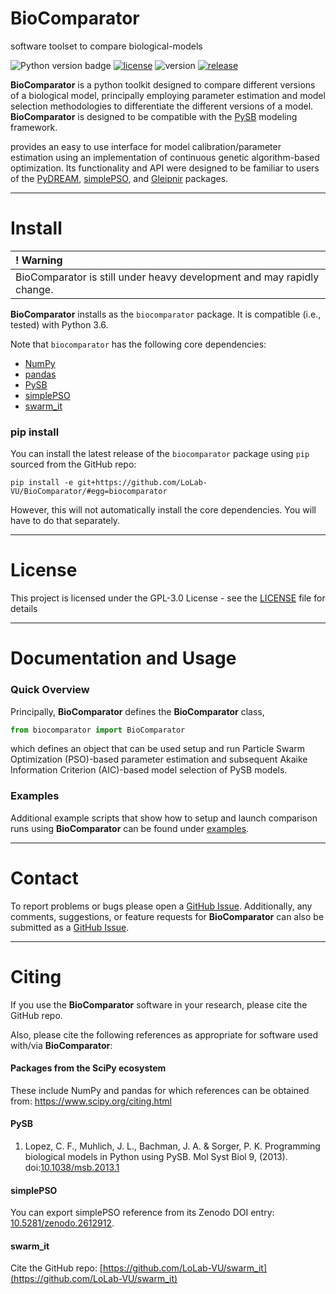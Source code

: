 # BioComparator
software toolset to compare biological-models

![Python version badge](https://img.shields.io/badge/python-3.6-blue.svg)
[![license](https://img.shields.io/github/license/LoLab-VU/BioComparator.svg)](LICENSE)
![version](https://img.shields.io/badge/version-0.1.0-orange.svg)
[![release](https://img.shields.io/github/release-pre/LoLab-VU/BioComparator.svg)](https://github.com/LoLab-VU/BioComparator/releases/tag/v0.1.0)


**BioComparator** is a python toolkit designed to compare
different versions of a biological model, principally employing parameter estimation and model selection methodologies to differentiate the different versions of a model. **BioComparator** is designed to be compatible with the
[PySB](http://pysb.org/) modeling framework.

 provides an easy to use interface for model calibration/parameter estimation using an implementation of continuous genetic algorithm-based optimization. Its functionality and API were designed to be familiar to users of the [PyDREAM](https://github.com/LoLab-VU/PyDREAM), [simplePSO](https://github.com/LoLab-VU/ParticleSwarmOptimization), and [Gleipnir](https://github.com/LoLab-VU/Gleipnir) packages.

------

# Install

| **! Warning** |
| :--- |
|  BioComparator is still under heavy development and may rapidly change. |

**BioComparator** installs as the `biocomparator` package. It is compatible (i.e., tested) with Python 3.6.

Note that `biocomparator` has the following core dependencies:
   * [NumPy](http://www.numpy.org/)
   * [pandas](https://pandas.pydata.org/)
   * [PySB](http://pysb.org/)
   * [simplePSO](https://github.com/LoLab-VU/ParticleSwarmOptimization)
   * [swarm_it](https://github.com/LoLab-VU/swarm_it)

### pip install
You can install the latest release of the `biocomparator` package using `pip` sourced from the GitHub repo:
```
pip install -e git+https://github.com/LoLab-VU/BioComparator/#egg=biocomparator
```
However, this will not automatically install the core dependencies. You will have to do that separately.

------

# License

This project is licensed under the GPL-3.0 License - see the [LICENSE](LICENSE) file for details

------

# Documentation and Usage

### Quick Overview
Principally, **BioComparator** defines the **BioComparator** class,
```python
from biocomparator import BioComparator
```
which defines an object that can be used setup and run Particle Swarm Optimization (PSO)-based parameter estimation and subsequent Akaike Information Criterion (AIC)-based model selection of PySB models.


### Examples
Additional example scripts that show how to setup and launch comparison runs using **BioComparator** can be found under [examples](./examples).

------

# Contact

To report problems or bugs please open a
[GitHub Issue](https://github.com/LoLab-VU/BioComparator/issues). Additionally, any comments, suggestions, or feature requests for **BioComparator** can also be submitted as a [GitHub Issue](https://github.com/LoLab-VU/BioComparator/issues).

------

# Citing

If you use the **BioComparator** software in your research, please cite the GitHub repo.

Also, please cite the following references as appropriate for software used with/via **BioComparator**:

#### Packages from the SciPy ecosystem

These include NumPy and pandas for which references can be obtained from:
https://www.scipy.org/citing.html

#### PySB
  1. Lopez, C. F., Muhlich, J. L., Bachman, J. A. & Sorger, P. K. Programming biological models in Python using PySB. Mol Syst Biol 9, (2013). doi:[10.1038/msb.2013.1](dx.doi.org/10.1038/msb.2013.1)

#### simplePSO
You can export simplePSO reference from its Zenodo DOI entry: [10.5281/zenodo.2612912](https://doi.org/10.5281/zenodo.2612912).

#### swarm_it
Cite the GitHub repo: [https://github.com/LoLab-VU/swarm_it](https://github.com/LoLab-VU/swarm_it)
